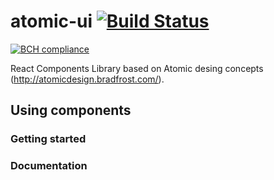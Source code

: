 # atomic-ui [![Build Status](https://travis-ci.org/neolitik-ecosystem/react-atomic-ui.svg?branch=master)](https://travis-ci.org/react-neolitik/atomic-ui)
[![BCH compliance](https://bettercodehub.com/edge/badge/neolitik-ecosystem/react-atomic-ui?branch=master)](https://bettercodehub.com/)

React Components Library based on Atomic desing concepts (http://atomicdesign.bradfrost.com/).

## Using components

### Getting started

### Documentation